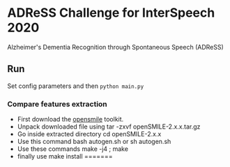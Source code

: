 # ADReSS Challenge for InterSpeech 2020

Alzheimer's Dementia Recognition through Spontaneous Speech (ADReSS)

## Run
Set config parameters and then `python main.py`

### Compare features extraction

* First download the [opensmile](https://www.audeering.com/opensmile/) toolkit.
* Unpack downloaded file using tar -zxvf openSMILE-2.x.x.tar.gz
* Go inside extracted directory cd openSMILE-2.x.x
* Use this command bash autogen.sh or sh autogen.sh
* Use these commands make -j4 ; make
* finally use make install
=======
